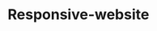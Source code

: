 # Responsive-website

<!DOCTYPE html>
<html>
    <head>
        <title>Responsive website</title>
    </head>
    <style>
        
    </style>
    <body>
       <header>
           <nav class="navbar">
               <ul class="navi">
                   <li class="box">Home &nbsp &nbsp   </li>
                   <li class="box">About Us &nbsp &nbsp</li>
                   <li class="box">Contect Us &nbsp &nbsp</li>
                   <li class="box">Services</li>
                   <div class="search">
                <button type="submit"><i class="fa fa-search">search</i></button>
                       <input type="search" placeholder="search this website">
                   </div>
               </ul>
           </nav>
       </header>
       <section>
           <h3>Welcome to Mjahid Website</h3>
           <p>TypeScript is a typed superset of JavaScript by definition. As a result, all current JavaScript is TypeScript compliant. Also, you may transform.</p>
           <hr>
       </section>
      <!-- <datalist>
       <summery>name</summery>
           <li>name</li>
           <li>father</li>
           <li>mother</li>
           <li>brother</li>
           <li>sister</li>
       </datalist>-->
       
    
     
       
    </body>
</html>
